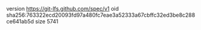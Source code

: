 version https://git-lfs.github.com/spec/v1
oid sha256:763322ecd20093fd97a480fc7eae3a52333a67cbffc32ed3be8c288ce641ab5d
size 5741
